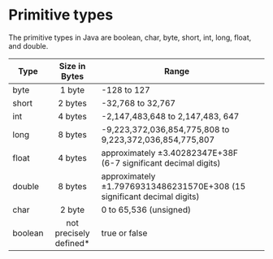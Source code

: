 # Primitive types

The primitive types in Java are boolean, char, byte, short, int, long, float, and double.

| Type   	|Size in Bytes  			|  Range 																	|   	|   
| --------- |:-------------------------:| ------------------------------------------------------------------------- |-------|
| byte  	| 1 byte  					| -128 to 127 																|   	|   	
| short  	| 2 bytes  					| -32,768 to 32,767  														|   	|   	
| int  		| 4 bytes  					| -2,147,483,648 to 2,147,483, 647  										|   	|   	
| long  	| 8 bytes  					| -9,223,372,036,854,775,808 to 9,223,372,036,854,775,807  					|   	|   	
| float  	| 4 bytes  					|  approximately ±3.40282347E+38F (6-7 significant decimal digits) 			|   	|   	
| double  	| 8 bytes 					| approximately ±1.79769313486231570E+308 (15 significant decimal digits)  	|   	|   	
| char 		| 2 byte  					| 0 to 65,536 (unsigned)  													|   	|  	
| boolean  	| not precisely defined*  	| true or false  															|   	|   
